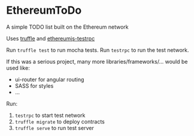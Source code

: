 # EthereumToDo
A simple TODO list built on the Ethereum network

Uses [truffle](https://github.com/ConsenSys/truffle) and [ethereumjs-testrpc](https://github.com/ethereumjs/testrpc)  


Run `truffle test` to run mocha tests.
Run `testrpc` to run the test network.  

If this was a serious project, many more libraries/frameworks/... would be used like:
- ui-router for angular routing  
- SASS for styles  
- ...  


Run:
1. `testrpc` to start test network
2. `truffle migrate` to deploy contracts
3. `truffle serve` to run test server
